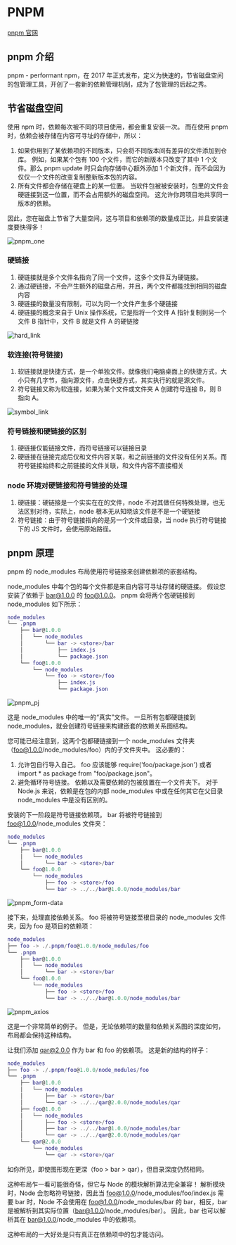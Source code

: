 # PNPM

[pnpm 官网](https://pnpm.io/zh/)

## pnpm 介绍

pnpm - performant npm，在 2017 年正式发布，定义为快速的，节省磁盘空间的包管理工具，开创了一套新的依赖管理机制，成为了包管理的后起之秀。

## 节省磁盘空间

使用 npm 时，依赖每次被不同的项目使用，都会重复安装一次。 而在使用 pnpm 时，依赖会被存储在内容可寻址的存储中，所以：

1. 如果你用到了某依赖项的不同版本，只会将不同版本间有差异的文件添加到仓库。 例如，如果某个包有 100 个文件，而它的新版本只改变了其中 1 个文件。那么 pnpm update 时只会向存储中心额外添加 1 个新文件，而不会因为仅仅一个文件的改变复制整新版本包的内容。
2. 所有文件都会存储在硬盘上的某一位置。 当软件包被被安装时，包里的文件会硬链接到这一位置，而不会占用额外的磁盘空间。 这允许你跨项目地共享同一版本的依赖。

因此，您在磁盘上节省了大量空间，这与项目和依赖项的数量成正比，并且安装速度要快得多！

![pnpm_one](../../.vuepress/public/images/pnpm_one.jpg)

### 硬链接

1. 硬链接就是多个文件名指向了同一个文件，这多个文件互为硬链接。
2. 通过硬链接，不会产生额外的磁盘占用，并且，两个文件都能找到相同的磁盘内容
3. 硬链接的数量没有限制，可以为同一个文件产生多个硬链接
4. 硬链接的概念来自于 Unix 操作系统，它是指将一个文件 A 指针复制到另一个文件 B 指针中，文件 B 就是文件 A 的硬链接

![hard_link](../../.vuepress/public/images/hard_link.jpg)

### 软连接(符号链接)

1. 软链接就是快捷方式，是一个单独文件。就像我们电脑桌面上的快捷方式，大小只有几字节，指向源文件，点击快捷方式，其实执行的就是源文件。
2. 符号链接又称为软连接，如果为某个文件或文件夹 A 创建符号连接 B，则 B 指向 A。

![symbol_link](../../.vuepress/public/images/symbol_link.jpg)

### 符号链接和硬链接的区别

1. 硬链接仅能链接文件，而符号链接可以链接目录
2. 硬链接在链接完成后仅和文件内容关联，和之前链接的文件没有任何关系。而符号链接始终和之前链接的文件关联，和文件内容不直接相关

### node 环境对硬链接和符号链接的处理

1. 硬链接：硬链接是一个实实在在的文件，node 不对其做任何特殊处理，也无法区别对待，实际上，node 根本无从知晓该文件是不是一个硬链接
2. 符号链接：由于符号链接指向的是另一个文件或目录，当 node 执行符号链接下的 JS 文件时，会使用原始路径。

## pnpm 原理

pnpm 的 node_modules 布局使用符号链接来创建依赖项的嵌套结构。

node_modules 中每个包的每个文件都是来自内容可寻址存储的硬链接。 假设您安装了依赖于 bar@1.0.0 的 foo@1.0.0。 pnpm 会将两个包硬链接到 node_modules 如下所示：

```lua
node_modules
└── .pnpm
    ├── bar@1.0.0
    │   └── node_modules
    │       └── bar -> <store>/bar
    │           ├── index.js
    │           └── package.json
    └── foo@1.0.0
        └── node_modules
            └── foo -> <store>/foo
                ├── index.js
                └── package.json
```

![pnpm_pj](../../.vuepress/public/images/pnpm_pj.jpg)

这是 node_modules 中的唯一的“真实”文件。 一旦所有包都硬链接到 node_modules，就会创建符号链接来构建嵌套的依赖关系图结构。

您可能已经注意到，这两个包都硬链接到一个 node_modules 文件夹（foo@1.0.0/node_modules/foo）内的子文件夹中。 这必要的：

1. 允许包自行导入自己。 foo 应该能够 require('foo/package.json') 或者 import \* as package from "foo/package.json"。
2. 避免循环符号链接。 依赖以及需要依赖的包被放置在一个文件夹下。 对于 Node.js 来说，依赖是在包的内部 node_modules 中或在任何其它在父目录 node_modules 中是没有区别的。

安装的下一阶段是符号链接依赖项。 bar 将被符号链接到 foo@1.0.0/node_modules 文件夹：

```lua
node_modules
└── .pnpm
    ├── bar@1.0.0
    │   └── node_modules
    │       └── bar -> <store>/bar
    └── foo@1.0.0
        └── node_modules
            ├── foo -> <store>/foo
            └── bar -> ../../bar@1.0.0/node_modules/bar
```

![pnpm_form-data](../../.vuepress/public/images/pnpm_form-data.jpg)

接下来，处理直接依赖关系。 foo 将被符号链接至根目录的 node_modules 文件夹，因为 foo 是项目的依赖项：

```lua
node_modules
├── foo -> ./.pnpm/foo@1.0.0/node_modules/foo
└── .pnpm
    ├── bar@1.0.0
    │   └── node_modules
    │       └── bar -> <store>/bar
    └── foo@1.0.0
        └── node_modules
            ├── foo -> <store>/foo
            └── bar -> ../../bar@1.0.0/node_modules/bar
```

![pnpm_axios](../../.vuepress/public/images/pnpm_axios.jpg)

这是一个非常简单的例子。 但是，无论依赖项的数量和依赖关系图的深度如何，布局都会保持这种结构。

让我们添加 qar@2.0.0 作为 bar 和 foo 的依赖项。 这是新的结构的样子：

```lua
node_modules
├── foo -> ./.pnpm/foo@1.0.0/node_modules/foo
└── .pnpm
    ├── bar@1.0.0
    │   └── node_modules
    │       ├── bar -> <store>/bar
    │       └── qar -> ../../qar@2.0.0/node_modules/qar
    ├── foo@1.0.0
    │   └── node_modules
    │       ├── foo -> <store>/foo
    │       ├── bar -> ../../bar@1.0.0/node_modules/bar
    │       └── qar -> ../../qar@2.0.0/node_modules/qar
    └── qar@2.0.0
        └── node_modules
            └── qar -> <store>/qar
```

如你所见，即使图形现在更深（foo > bar > qar），但目录深度仍然相同。

这种布局乍一看可能很奇怪，但它与 Node 的模块解析算法完全兼容！ 解析模块时，Node 会忽略符号链接，因此当 foo@1.0.0/node_modules/foo/index.js 需要 bar 时，Node 不会使用在 foo@1.0.0/node_modules/bar 的 bar，相反，bar 是被解析到其实际位置（bar@1.0.0/node_modules/bar）。 因此，bar 也可以解析其在 bar@1.0.0/node_modules 中的依赖项。

这种布局的一大好处是只有真正在依赖项中的包才能访问。
